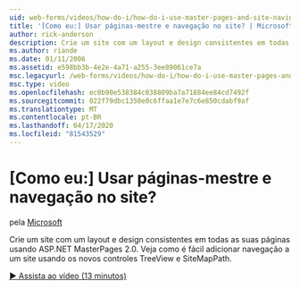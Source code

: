 ```yaml
---
uid: web-forms/videos/how-do-i/how-do-i-use-master-pages-and-site-navigation
title: '[Como eu:] Usar páginas-mestre e navegação no site? | Microsoft Docs'
author: rick-anderson
description: Crie um site com um layout e design consistentes em todas as suas páginas usando ASP.NET MasterPages 2.0. Veja como é fácil adicionar navegação a um site...
ms.author: riande
ms.date: 01/11/2006
ms.assetid: e598bb3b-4e2e-4a71-a255-3ee89061ce7a
msc.legacyurl: /web-forms/videos/how-do-i/how-do-i-use-master-pages-and-site-navigation
msc.type: video
ms.openlocfilehash: ec0b90e538384c038809ba7a71884ee84cd7492f
ms.sourcegitcommit: 022f79dbc1350e0c6ffaa1e7e7c6e850cdabf9af
ms.translationtype: MT
ms.contentlocale: pt-BR
ms.lasthandoff: 04/17/2020
ms.locfileid: "81543529"
---
```

# <a name="how-do-i-use-master-pages-and-site-navigation"></a>[Como eu:] Usar páginas-mestre e navegação no site?

pela [Microsoft](https://github.com/microsoft)

Crie um site com um layout e design consistentes em todas as suas páginas usando ASP.NET MasterPages 2.0. Veja como é fácil adicionar navegação a um site usando os novos controles TreeView e SiteMapPath.

[&#9654; Assista ao vídeo (13 minutos)](https://channel9.msdn.com/Blogs/ASP-NET-Site-Videos/how-do-i-use-master-pages-and-site-navigation)
